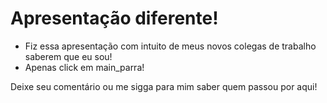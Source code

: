 # Apresentação diferente!

- Fiz essa apresentação com intuito de meus novos colegas de trabalho saberem que eu sou!
- Apenas click em main_parra!


Deixe seu comentário ou me sigga para mim saber quem passou por aqui!
